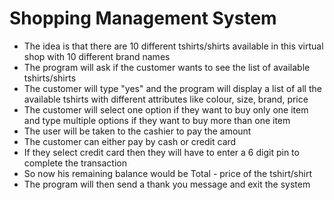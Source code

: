 # Shopping Management System
* The idea is that there are 10 different tshirts/shirts available in this virtual shop with 10 different brand names 
* The program will ask if the customer wants to see the list of available tshirts/shirts
* The customer will type "yes" and the program will display a list of all the available tshirts with different attributes like colour,      size, brand, price
* The customer will select one option if they want to buy only one item and type multiple options if they want to buy more than one item 
* The user will be taken to the cashier to pay the amount 
* The customer can either pay by cash or credit card
* If they select credit card then they will have to enter a 6 digit pin to complete the transaction
* So now his remaining balance would be Total - price of the tshirt/shirt
* The program will then send a thank you message and exit the system
